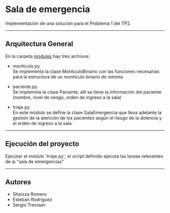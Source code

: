 # Sala de emergencia

Implementación de una solución para el Problema 1 del TP2.

---
## Arquitectura General

En la carpeta [modules](./modules) hay tres archivos:

* monticulo.py  
Se implementa la clase MonticuloBinario con las funciones necesarias para la estructura de un montículo binario de mínima

* paciente.py  
Se implemnta la clase Paciente; allí se tiene la información del paciente (nombre, nivel de riesgo, orden de ingreso a la sala)

* triaje.py  
En este módulo se define la clase SalaEmergencia que lleva adelante la gestión de la atención de los pacientes según el riesgo de la dolencia y el orden de ingreso a la sala.

---
## Ejecución del proyecto
Ejecutar el módulo 'triaje.py'; el script definido ejecuta las tareas relevantes de la "sala de emergencias"

---
## Autores

- Sheizza Romero
- Esteban Rodriguez
- Sergio Trevisan